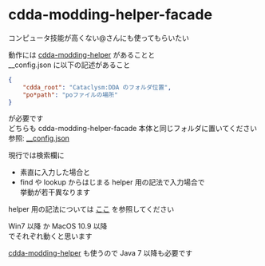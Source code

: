 
# cdda-modding-helper-facade  
コンピュータ技能が高くない@さんにも使ってもらいたい  

動作には
[cdda-modding-helper](https://github.com/YueKaburagi/cdda-modding-helper)
があることと  
\_\_config.json に以下の記述があること  
```json
{
    "cdda_root": "Cataclysm:DDA のフォルダ位置",
    "po*path": "poファイルの場所"
}
```
が必要です   
どちらも cdda-modding-helper-facade 本体と同じフォルダに置いてください  
参照: [\_\_config.json](https://github.com/YueKaburagi/cdda-modding-helper/wiki/__config.json)   

現行では検索欄に  
- 素直に入力した場合と   
- find や lookup からはじまる helper 用の記法で入力場合で   
挙動が若干異なります  

helper 用の記法については
[ここ](https://github.com/YueKaburagi/cdda-modding-helper/wiki/Browser)
を参照してください


Win7 以降 か MacOS 10.9 以降  
でそれぞれ動くと思います  

[cdda-modding-helper](https://github.com/YueKaburagi/cdda-modding-helper) も使うので
Java 7 以降も必要です  



